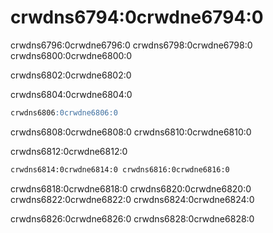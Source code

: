 <a name="settings_profiles"></a>

# crwdns6794:0crwdne6794:0

crwdns6796:0crwdne6796:0 crwdns6798:0crwdne6798:0 crwdns6800:0crwdne6800:0

crwdns6802:0crwdne6802:0

crwdns6804:0crwdne6804:0

```sql
crwdns6806:0crwdne6806:0
```

crwdns6808:0crwdne6808:0 crwdns6810:0crwdne6810:0

crwdns6812:0crwdne6812:0

```xml
crwdns6814:0crwdne6814:0 crwdns6816:0crwdne6816:0
```

crwdns6818:0crwdne6818:0 crwdns6820:0crwdne6820:0 crwdns6822:0crwdne6822:0 crwdns6824:0crwdne6824:0

crwdns6826:0crwdne6826:0 crwdns6828:0crwdne6828:0
